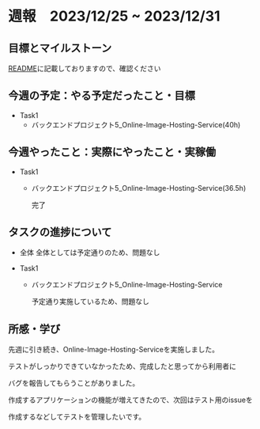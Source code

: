 # 週報　2023/12/25 ~ 2023/12/31

## 目標とマイルストーン
[README](https://github.com/Aki158/weekly-report/blob/main/README.md)に記載しておりますので、確認ください

## 今週の予定：やる予定だったこと・目標
- Task1
    - バックエンドプロジェクト5_Online-Image-Hosting-Service(40h)

## 今週やったこと：実際にやったこと・実稼働
- Task1
    - バックエンドプロジェクト5_Online-Image-Hosting-Service(36.5h)

        完了

## タスクの進捗について
- 全体
    全体としては予定通りのため、問題なし

- Task1
    - バックエンドプロジェクト5_Online-Image-Hosting-Service

        予定通り実施しているため、問題なし

## 所感・学び
先週に引き続き、Online-Image-Hosting-Serviceを実施しました。

テストがしっかりできていなかったため、完成したと思ってから利用者に

バグを報告してもらうことがありました。

作成するアプリケーションの機能が増えてきたので、次回はテスト用のissueを

作成するなどしてテストを管理したいです。
